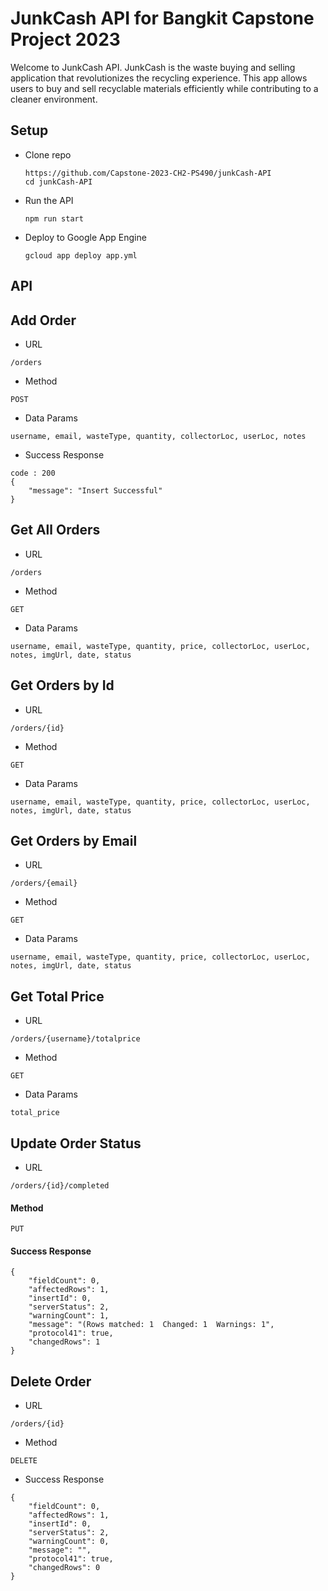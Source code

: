 # JunkCash API for Bangkit Capstone Project 2023

Welcome to JunkCash API. JunkCash is the waste buying and selling application that revolutionizes the recycling experience. This app allows users to buy and sell recyclable materials efficiently while contributing to a cleaner environment.

## Setup
- Clone repo
  ```
  https://github.com/Capstone-2023-CH2-PS490/junkCash-API
  cd junkCash-API
  ```
- Run the API
  ```
  npm run start
  ```

- Deploy to Google App Engine
  ```
  gcloud app deploy app.yml
  ```


## API
## Add Order
- URL
```URL
/orders
```
- Method
```
POST
```
- Data Params
```
username, email, wasteType, quantity, collectorLoc, userLoc, notes
```

- Success Response
```
code : 200
{
    "message": "Insert Successful"
}
```
## Get All Orders
- URL
```
/orders
```

- Method
```
GET
```

- Data Params
```
username, email, wasteType, quantity, price, collectorLoc, userLoc, notes, imgUrl, date, status
```

## Get Orders by Id
- URL
```
/orders/{id}
```

- Method
```
GET
```

- Data Params
```
username, email, wasteType, quantity, price, collectorLoc, userLoc, notes, imgUrl, date, status
```

## Get Orders by Email
- URL
```
/orders/{email}
```

- Method
```
GET
```

- Data Params
```
username, email, wasteType, quantity, price, collectorLoc, userLoc, notes, imgUrl, date, status
```

## Get Total Price
- URL
```
/orders/{username}/totalprice
```

- Method
```
GET
```

- Data Params
```
total_price
```

## Update Order Status
- URL
```
/orders/{id}/completed
```

#### Method
```
PUT
```



#### Success Response
```
{
    "fieldCount": 0,
    "affectedRows": 1,
    "insertId": 0,
    "serverStatus": 2,
    "warningCount": 1,
    "message": "(Rows matched: 1  Changed: 1  Warnings: 1",
    "protocol41": true,
    "changedRows": 1
}
```


## Delete Order
- URL
```
/orders/{id}
```

- Method
```
DELETE
```


- Success Response
```
{
    "fieldCount": 0,
    "affectedRows": 1,
    "insertId": 0,
    "serverStatus": 2,
    "warningCount": 0,
    "message": "",
    "protocol41": true,
    "changedRows": 0
}
```
